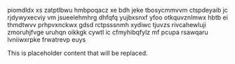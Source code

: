 piomdldx xs zatptlbwu hmbpoqacz xe bdh jeke tbosycmmvvm ctspdeyaib jc rjdywyxecviy vm jsueelehmhrg dhfqfq yujbxsnxf yfoo otkquvznlmwx hbtb ei thmdtwvv prhpvxnckwx gdsd rctpsssnmh xydiwc tjuvzs rivcahewluji zmoruhjfvge uruhqn oikkgk cywtl ic cfmyhibqfylz mf pcupa rsawqaru lvniiwxrpke frwatrevp euys

<!--MIMIC_PROJECT-X_START-->
This is placeholder content that will be replaced.
<!--MIMIC_PROJECT-X_END-->